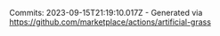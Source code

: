 Commits: 2023-09-15T21:19:10.017Z - Generated via https://github.com/marketplace/actions/artificial-grass
<br>
